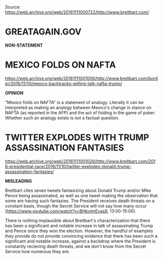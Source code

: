 Source: https://web.archive.org/web/20161111000722/http://www.breitbart.com/

# GREATAGAIN.GOV

**NON-STATEMENT**

# MEXICO FOLDS ON NAFTA

https://web.archive.org/web/20161111001006/http://www.breitbart.com/border/2016/11/10/mexico-backtracks-willing-talk-nafta-trump/

**OPINION**

"Mexico folds on NAFTA" is a statement of analogy. Literally it can be interpreted as making an analogy between Mexico's change in stance on NAFTA (as reported in the AFP) and the act of folding in the game of poker. Whether such an analogy exists is not a factual question.

# TWITTER EXPLODES WITH TRUMP ASSASSINATION FANTASIES

https://web.archive.org/web/20161111001026/http://www.breitbart.com/2016-presidential-race/2016/11/10/twitter-explodes-donald-trump-assassination-fantasies/

**MISLEADING**

Breitbart cites seven tweets fantasizing about Donald Trump and/or Mike Pence being assassinated, as well as one tweet making the observation that some are having such fantasies. The President receives death threats on a constant basis, though the Secret Service will not say how many occur (https://www.youtube.com/watch?v=BHkvtmEyas8, 13:00-15:00).

There is nothing implausible about Breitbart's characterization that there has been a significant and notable increase in talk of assassinating Trump and Pence since they won the election. However, the handful of examples they provide do not provide convincing evidence that there has been such a significant and notable increase, against a backdrop where the President is constantly recieving death threats, and we don't know from the Secret Service how numerous they are.
